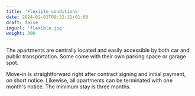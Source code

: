 ```yaml
---
title: 'Flexible conditions'
date: 2024-02-03T09:32:32+01:00
draft: false
imgurl: 'flexible.jpg'
weight: 300
---
```


The apartments are centrally located and easily accessible by both car and public transportation. Some come with their own parking space or garage spot.

Move-in is straightforward right after contract signing and initial payment, on short notice. Likewise, all apartments can be terminated with one month's notice. The minimum stay is three months.
